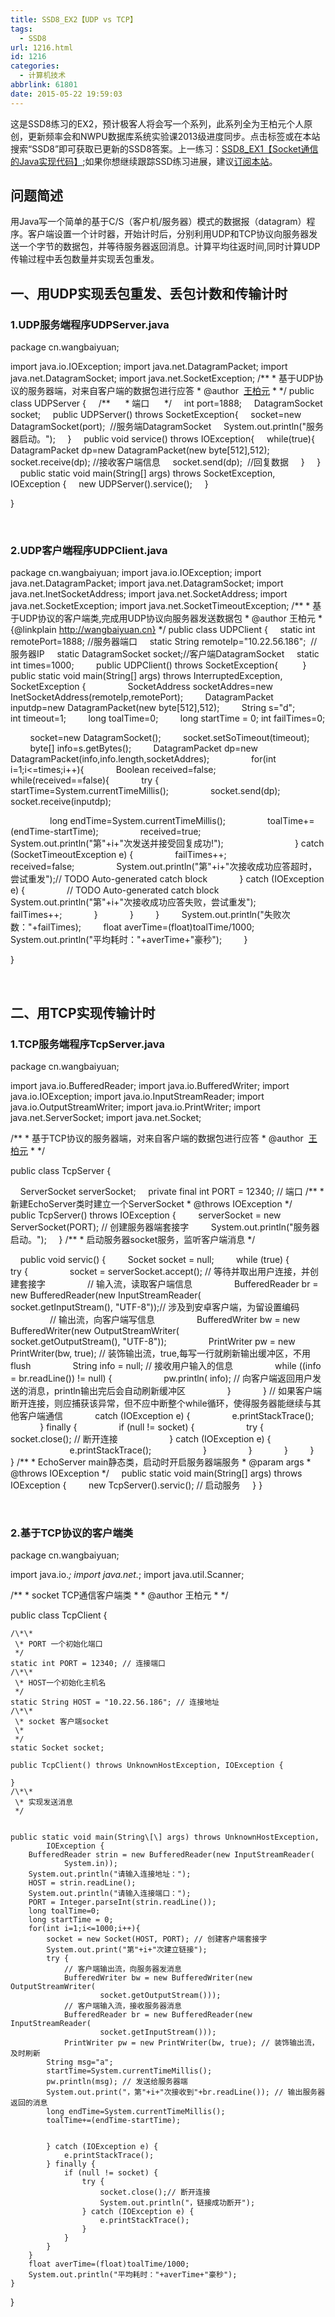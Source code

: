 ```yaml
---
title: SSD8_EX2【UDP vs TCP】
tags:
  - SSD8
url: 1216.html
id: 1216
categories:
  - 计算机技术
abbrlink: 61801
date: 2015-05-22 19:59:03
---
```


这是SSD8练习的EX2，预计极客人将会写一个系列，此系列全为王柏元个人原创，更新频率会和NWPU数据库系统实验课2013级进度同步。点击标签或在本站搜索“SSD8”即可获取已更新的SSD8答案。上一练习：[SSD8_EX1【Socket通信的Java实现代码】](http://wangbaiyuan.cn/ssd8-ex1-socket-communication-java-code.html);如果你想继续跟踪SSD练习进展，建议[订阅本站](http://wangbaiyuan.cn/newsletter?action=subscribe)。

问题简述
----

用Java写一个简单的基于C/S（客户机/服务器）模式的数据报（datagram）程序。客户端设置一个计时器，开始计时后，分别利用UDP和TCP协议向服务器发送一个字节的数据包，并等待服务器返回消息。计算平均往返时间,同时计算UDP传输过程中丢包数量并实现丢包重发。

一、用UDP实现丢包重发、丢包计数和传输计时
----------------------

### 1.UDP服务端程序UDPServer.java

package cn.wangbaiyuan;

import java.io.IOException;
import java.net.DatagramPacket;
import java.net.DatagramSocket;
import java.net.SocketException;
/\*\*
\* 基于UDP协议的服务器端，对来自客户端的数据包进行应答
\* @author  <a href="http://wangbaiyuan">王柏元</a>
*
*/
public class UDPServer {
    /\*\*
     \* 端口
     */
    int port=1888;
    DatagramSocket socket; 
    public UDPServer() throws SocketException{
    socket=new DatagramSocket(port);  //服务端DatagramSocket
    System.out.println("服务器启动。");
    }
    public void service() throws IOException{
    while(true){
    DatagramPacket dp=new DatagramPacket(new byte\[512\],512);
    socket.receive(dp); //接收客户端信息
    socket.send(dp);  //回复数据
    }
    }
    public static void main(String\[\] args) throws SocketException, IOException {
    new UDPServer().service();
    }

}

 

### 2.UDP客户端程序UDPClient.java

package cn.wangbaiyuan;
import java.io.IOException;
import java.net.DatagramPacket;
import java.net.DatagramSocket;
import java.net.InetSocketAddress;
import java.net.SocketAddress;
import java.net.SocketException;
import java.net.SocketTimeoutException;
/\*\*
\* 基于UDP协议的客户端类,完成用UDP协议向服务器发送数据包
\* @author 王柏元
*{@linkplain http://wangbaiyuan.cn} 
*/
public class UDPClient {
    static int remotePort=1888; //服务器端口
    static String remoteIp="10.22.56.186";  //服务器IP
    static DatagramSocket socket;//客户端DatagramSocket
    static int times=1000;
    
    public UDPClient() throws SocketException{
     
    }
    public static void main(String\[\] args) throws InterruptedException, SocketException {
        
        SocketAddress socketAddres=new InetSocketAddress(remoteIp,remotePort);
        DatagramPacket inputdp=new DatagramPacket(new byte\[512\],512);
        String s="d";
        int timeout=1;
        long toalTime=0;
        long startTime = 0;
int failTimes=0;

        socket=new DatagramSocket();
        socket.setSoTimeout(timeout);
        byte\[\] info=s.getBytes();
        DatagramPacket dp=new DatagramPacket(info,info.length,socketAddres);
        
        for(int i=1;i<=times;i++){
            Boolean received=false;
            while(received==false){
            try {
                startTime=System.currentTimeMillis();
                socket.send(dp);
                socket.receive(inputdp);

                long endTime=System.currentTimeMillis();
                toalTime+=(endTime-startTime);
                received=true;
                System.out.println("第"+i+"次发送并接受回复成功!");
                
            } catch (SocketTimeoutException e) {
                failTimes++;
                received=false;
                System.out.println("第"+i+"次接收成功应答超时，尝试重发");// TODO Auto-generated catch block
            } catch (IOException e) {
                // TODO Auto-generated catch block
                System.out.println("第"+i+"次接收成功应答失败，尝试重发");
                failTimes++;
            }
            }
        }
        System.out.println("失败次数："+failTimes);
        float averTime=(float)toalTime/1000;
        System.out.println("平均耗时："+averTime+"豪秒");
        }

}

 

二、用TCP实现传输计时
------------

### 1.TCP服务端程序TcpServer.java

package cn.wangbaiyuan;

import java.io.BufferedReader;
import java.io.BufferedWriter;
import java.io.IOException;
import java.io.InputStreamReader;
import java.io.OutputStreamWriter;
import java.io.PrintWriter;
import java.net.ServerSocket;
import java.net.Socket;

/\*\*
\* 基于TCP协议的服务器端，对来自客户端的数据包进行应答
\* @author  <a href="http://wangbaiyuan">王柏元</a>
*
*/

public class TcpServer {

    ServerSocket serverSocket;
    private final int PORT = 12340; // 端口
/\*\*
\* 新建EchoServer类时建立一个ServerSocket
\* @throws IOException
*/
    public TcpServer() throws IOException {
        serverSocket = new ServerSocket(PORT); // 创建服务器端套接字
        System.out.println("服务器启动。");
    }
/\*\*
\* 启动服务器socket服务，监听客户端消息
*/

    public void servic() {
        Socket socket = null;
        while (true) {
            try {
                socket = serverSocket.accept(); // 等待并取出用户连接，并创建套接字
                // 输入流，读取客户端信息
                BufferedReader br = new BufferedReader(new InputStreamReader(
                        socket.getInputStream(), "UTF-8"));// 涉及到安卓客户端，为留设置编码
                // 输出流，向客户端写信息
                BufferedWriter bw = new BufferedWriter(new OutputStreamWriter(
                        socket.getOutputStream(), "UTF-8"));
                PrintWriter pw = new PrintWriter(bw, true); // 装饰输出流，true,每写一行就刷新输出缓冲区，不用flush
                String info = null; // 接收用户输入的信息
                while ((info = br.readLine()) != null) {
                    pw.println( info); // 向客户端返回用户发送的消息，println输出完后会自动刷新缓冲区
                }
            } // 如果客户端断开连接，则应捕获该异常，但不应中断整个while循环，使得服务器能继续与其他客户端通信
            catch (IOException e) {
                e.printStackTrace();
            } finally {
                if (null != socket) {
                    try {
                        socket.close(); // 断开连接
                    } catch (IOException e) {
                        e.printStackTrace();
                    }
                }
            }
        }
    }
/\*\*
\* EchoServer main静态类，启动时开启服务器端服务
\* @param args
\* @throws IOException
*/
    public static void main(String\[\] args) throws IOException {
        new TcpServer().servic(); // 启动服务
    }
}

 

### 2.基于TCP协议的客户端类

package cn.wangbaiyuan;

import java.io.*;
import java.net.*;
import java.util.Scanner;

/\*\*
 \* socket TCP通信客户端类
 \* 
 \* @author 王柏元
 *
 */

public class TcpClient {

	/\*\*
	 \* PORT 一个初始化端口
	 */
	static int PORT = 12340; // 连接端口
	/\*\*
	 \* HOST一个初始化主机名
	 */
	static String HOST = "10.22.56.186"; // 连接地址
	/\*\*
	 \* socket 客户端socket
	 \* 
	 */
	static Socket socket;

	public TcpClient() throws UnknownHostException, IOException {
		
	}
	/\*\*
	 \* 实现发送消息
	 */
	

	public static void main(String\[\] args) throws UnknownHostException,
			IOException {
		BufferedReader strin = new BufferedReader(new InputStreamReader(
				System.in));
		System.out.println("请输入连接地址：");
		HOST = strin.readLine();
		System.out.println("请输入连接端口：");
		PORT = Integer.parseInt(strin.readLine());
		long toalTime=0;
		long startTime = 0;
		for(int i=1;i<=1000;i++){
			socket = new Socket(HOST, PORT); // 创建客户端套接字
			System.out.print("第"+i+"次建立链接"); 
			try {
				// 客户端输出流，向服务器发消息
				BufferedWriter bw = new BufferedWriter(new OutputStreamWriter(
						socket.getOutputStream()));
				// 客户端输入流，接收服务器消息
				BufferedReader br = new BufferedReader(new InputStreamReader(
						socket.getInputStream()));
				PrintWriter pw = new PrintWriter(bw, true); // 装饰输出流，及时刷新
			String msg="a";
			startTime=System.currentTimeMillis();
			pw.println(msg); // 发送给服务器端
			System.out.print("，第"+i+"次接收到"+br.readLine()); // 输出服务器返回的消息
			long endTime=System.currentTimeMillis();
			toalTime+=(endTime-startTime);

			
			} catch (IOException e) {
				e.printStackTrace();
			} finally {
				if (null != socket) {
					try {
						socket.close();// 断开连接
						System.out.println("，链接成功断开");
					} catch (IOException e) {
						e.printStackTrace();
					}
				}
			}
		}
		float averTime=(float)toalTime/1000;
		System.out.println("平均耗时："+averTime+"豪秒");
	}
}